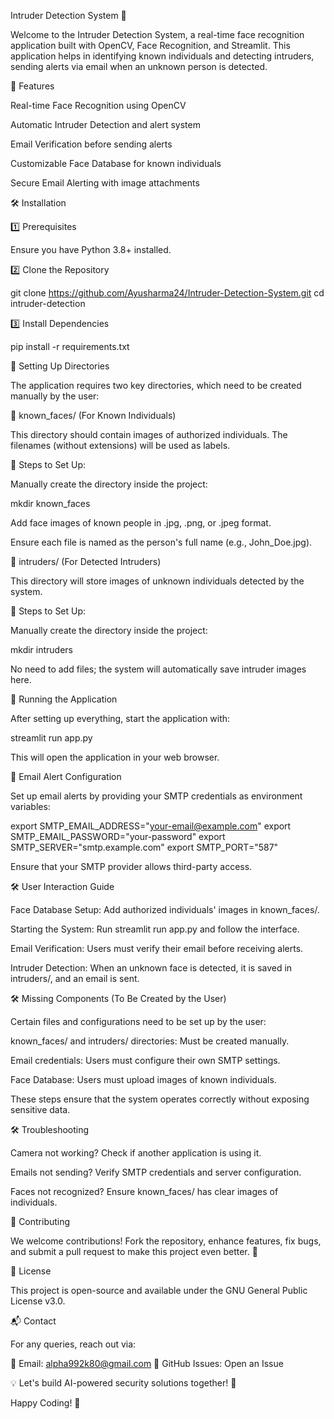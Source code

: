 Intruder Detection System 🚀

Welcome to the Intruder Detection System, a real-time face recognition application built with OpenCV, Face Recognition, and Streamlit. This application helps in identifying known individuals and detecting intruders, sending alerts via email when an unknown person is detected.

📌 Features

Real-time Face Recognition using OpenCV

Automatic Intruder Detection and alert system

Email Verification before sending alerts

Customizable Face Database for known individuals

Secure Email Alerting with image attachments

🛠️ Installation

1️⃣ Prerequisites

Ensure you have Python 3.8+ installed.

2️⃣ Clone the Repository

git clone https://github.com/Ayusharma24/Intruder-Detection-System.git
cd intruder-detection

3️⃣ Install Dependencies

pip install -r requirements.txt

📂 Setting Up Directories

The application requires two key directories, which need to be created manually by the user:

🔹 known_faces/ (For Known Individuals)

This directory should contain images of authorized individuals. The filenames (without extensions) will be used as labels.

📌 Steps to Set Up:

Manually create the directory inside the project:

mkdir known_faces

Add face images of known people in .jpg, .png, or .jpeg format.

Ensure each file is named as the person's full name (e.g., John_Doe.jpg).

🔹 intruders/ (For Detected Intruders)

This directory will store images of unknown individuals detected by the system.

📌 Steps to Set Up:

Manually create the directory inside the project:

mkdir intruders

No need to add files; the system will automatically save intruder images here.

🚀 Running the Application

After setting up everything, start the application with:

streamlit run app.py

This will open the application in your web browser.

📧 Email Alert Configuration

Set up email alerts by providing your SMTP credentials as environment variables:

export SMTP_EMAIL_ADDRESS="your-email@example.com"
export SMTP_EMAIL_PASSWORD="your-password"
export SMTP_SERVER="smtp.example.com"
export SMTP_PORT="587"

Ensure that your SMTP provider allows third-party access.

🛠️ User Interaction Guide

Face Database Setup: Add authorized individuals' images in known_faces/.

Starting the System: Run streamlit run app.py and follow the interface.

Email Verification: Users must verify their email before receiving alerts.

Intruder Detection: When an unknown face is detected, it is saved in intruders/, and an email is sent.

🛠️ Missing Components (To Be Created by the User)

Certain files and configurations need to be set up by the user:

known_faces/ and intruders/ directories: Must be created manually.

Email credentials: Users must configure their own SMTP settings.

Face Database: Users must upload images of known individuals.

These steps ensure that the system operates correctly without exposing sensitive data.

🛠️ Troubleshooting

Camera not working? Check if another application is using it.

Emails not sending? Verify SMTP credentials and server configuration.

Faces not recognized? Ensure known_faces/ has clear images of individuals.

🤝 Contributing

We welcome contributions! Fork the repository, enhance features, fix bugs, and submit a pull request to make this project even better. 🚀

📜 License

This project is open-source and available under the GNU General Public License v3.0.

📬 Contact

For any queries, reach out via:

📧 Email: alpha992k80@gmail.com
🐙 GitHub Issues: Open an Issue

💡 Let's build AI-powered security solutions together! 🚀

Happy Coding! 🎉

